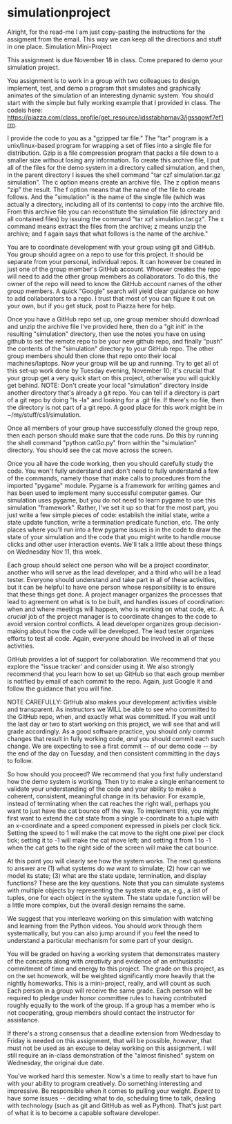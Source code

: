 # simulationproject
Alright, for the read-me I am just copy-pasting the instructions for the assigment from the email. This way we can keep all the directions and stuff in one place.
Simulation Mini-Project

This assignment is due November 18 in class. Come prepared to demo your simulation project.

You assignment is to work in a group with two colleagues to design, implement, test, and demo a program that simulates and graphically animates of the simulation of an interesting dynamic system. You should start with the simple but fully working example that I provided in class. The  codeis here: https://piazza.com/class_profile/get_resource/idsstabhpmav3/igssqowf7ef1rm.

I provide the code to you as a "gzipped tar file." The "tar" program is a unix/linux-based program for wrapping a set of files into a single file for distribution. Gzip is a file compression program that packs a file down to a smaller size without losing any information. To create this archive file, I put all of the files for the demo system in a directory called simulation, and then, in the parent directory I issues the shell command "tar czf simulation.tar.gz simulation". The c option means create an archive file. The z option means "zip" the result.  The f option means that the name of the file to create follows. And the "simulation" is the name of the single file (which was actually a directory, including all of its contents) to copy into the archive file. From this archive file you can reconstitute the simulation file (directory and all contained files) by issuing the command "tar xzf simulation.tar.gz". The x command means extract the files from the archive; z means unzip the archive; and f again says that what follows is the name of the archive."

You are to coordinate development with your group using git and GitHub. You group should agree on a repo to use for this project. It should be separate from your personal, individual repos. It can however be created in just one of the group member's GitHub account. Whoever creates the repo will need to add the other group members as collaborators. To do this, the owner of the repo will need to know the GitHub account names of the other group members. A quick "Google" search will yield clear guidance on how to add collaborators to a repo. I trust that most of you can figure it out on your own, but if you get stuck, post to Piazza here for help.

Once you have a GitHub repo set up, one group member should download and unzip the archive file I've provided here, then do a "git init' in the resulting "simulation" directory, then use the notes you have on using github to set the remote repo to be your new github repo, and finally "push" the contents of the "simulation" directory to your GitHub repo. The other group members should then clone that repo onto their local machines/laptops. Now your group will be up and running. Try to get all of this set-up work done by Tuesday evening, November 10; it's crucial that your group get a very quick start on this project, otherwise you will quickly get behind. NOTE: Don't create your local "simulation" directory inside another directory that's already a git repo. You can tell if a directory is part of a git repo by doing "ls -la" and looking for a .git file. If there's no file, then the directory is not part of a git repo. A good place for this work might be in ~/my/stuff/cs1/simulation.

Once all members of your group have successfully cloned the group repo, then each person should make sure that the code runs. Do this by running the shell command "python catGo.py" from within the "simulation" directory. You should see the cat move across the screen.

Once you all have the code working, then you should carefully study the code. You won't fully understand and don't need to fully understand a few of the commands, namely those that make calls to procedures from the imported "pygame" module. Pygame is a framework for writing games and has been used to implement many successful computer games. Our simulation uses pygame, but you do not need to learn pygame to use this simulation "framework". Rather, I've set it up so that for the most part, you just write a few simple pieces of code: establish the initial state, write a state update function, write a termination predicate function, etc. The only places where you'll run into a few pygame issues is in the code to draw the state of your simulation and the code that you might write to handle mouse clicks and other user interaction events. We'll talk a little about these things on Wednesday Nov 11, this week.

Each group should select one person who will be a project coordinator, another who will serve as the lead developer, and a third who will be a lead tester. Everyone should understand and take part in all of these activities, but it can be helpful to have one person whose responsibility is to ensure that these things get done. A project manager organizes the processes that lead to agreement on what is to be built, and handles issues of coordination: when and where meetings will happen, who is working on what code, etc. A *crucial* job of the project manager is to coordinate changes to the code to avoid version control conflicts. A lead developer organizes group decision-making about how the code will be developed. The lead tester organizes efforts to test all code. Again, everyone should be involved in all of these activities.

GitHub provides a lot of support for collaboration. We recommend that you explore the "issue tracker' and consider using it. We also strongly recommend that you learn how to set up GitHub so that each group member is notified by email of each commit to the repo. Again, just Google it and follow the guidance that you will fine.

NOTE CAREFULLY: GitHub also makes your development activities visible and transparent. As instructors we WILL be able to see who committed to the GitHub repo, when, and exactly what was committed. If you wait until the last day or two to start working on this project, we will see that and will grade accordingly. As a good software practice, you should *only* commit changes that result in fully working code, *and* you should commit each such change. We are expecting to see a first commit -- of our demo code -- by the end of the day on Tuesday, and then consistent committing in the days to follow.

So how should you proceed? We recommend that you first fully understand how the demo system is working. Then try to make a single enhancement to validate your understanding of the code and your ability to make a coherent, consistent, meaningful change in its behavior. For example, instead of terminating when the cat reaches the right wall, perhaps you want to just have the cat bounce off the way. To implement this, you might first want to extend the cat state from a single x-coordinate to a tuple with an x-coordinate and a speed component expressed in pixels per clock tick. Setting the speed to 1 will make the cat move to the right one pixel per clock tick; setting it to -1 will make the cat move left; and setting it from 1 to -1 when the cat gets to the right side of the screen will make the cat bounce.

At this point you will clearly see how the system works. The next questions to answer are (1) what systems do *we* want to simulate; (2) how can we model its state; (3) what are the state update, termination, and display functions? These are the key questions. Note that you can simulate systems with multiple objects by representing the system state as, e.g., a iist of tuples, one for each object in the system. The state update function will be a little more complex, but the overall design remains the same.

We suggest that you interleave working on this simulation with watching and learning from the Python videos. You should work through them systematically, but you can also jump around if you feel the need to understand a particular mechanism for some part of your design.

You will be graded on having a working system that demonstrates mastery of the concepts along with *creativity* and evidence of an enthusiastic commitment of time and energy to this project. The grade on this project, as on the set homework, will be weighted significantly more heavily that the nightly homeworks. This is a mini-project, really, and will count as such. Each person in a group will receive the same grade. Each person will be required to pledge under honor committee rules to having contributed roughly equally to the work of the group. If a group has a member who is not cooperating, group members should contact the instructor for assistance.

If there's a strong consensus that a deadline extension from Wednesday to Friday is needed on this assignment, that will be possible, *however*, that must not be used as an excuse to delay working on this assignment. I will still require an in-class demonstration of the "almost finished" system on Wednesday, the original due date.

You've worked hard this semester. Now's a time to really start to have fun with your ability to program creatively. Do something interesting and impressive. Be responsible when it comes to pulling your weight. *Expect* to have some issues -- deciding what to do, scheduling time to talk, dealing with technology (such as git and GitHub as well as Python). That's just part of what it is to become a capable software developer.
